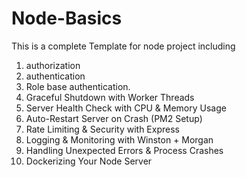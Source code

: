 # Node-Basics

This is a complete Template for node project including 
1. authorization
2. authentication 
3. Role base authentication.
4. Graceful Shutdown with Worker Threads
5. Server Health Check with CPU & Memory Usage
6. Auto-Restart Server on Crash (PM2 Setup)
7. Rate Limiting & Security with Express
8. Logging & Monitoring with Winston + Morgan
9. Handling Unexpected Errors & Process Crashes
10. Dockerizing Your Node Server
